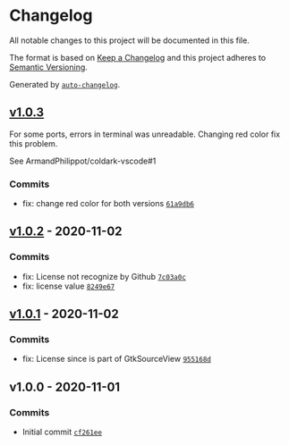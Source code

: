 # Changelog

All notable changes to this project will be documented in this file.

The format is based on [Keep a Changelog](https://keepachangelog.com/en/1.0.0/)
and this project adheres to [Semantic Versioning](https://semver.org/spec/v2.0.0.html).

Generated by [`auto-changelog`](https://github.com/CookPete/auto-changelog).

## [v1.0.3](https://github.com/ArmandPhilippot/coldark-gtksourceview/compare/v1.0.2...v1.0.3)

For some ports, errors in terminal was unreadable. Changing red color
fix this problem.

See ArmandPhilippot/coldark-vscode#1

### Commits

- fix: change red color for both versions [`61a9db6`](https://github.com/ArmandPhilippot/coldark-gtksourceview/commit/61a9db6b21997a8a50873921b062957a0a166a61)

## [v1.0.2](https://github.com/ArmandPhilippot/coldark-gtksourceview/compare/v1.0.1...v1.0.2) - 2020-11-02

### Commits

- fix: License not recognize by Github [`7c03a0c`](https://github.com/ArmandPhilippot/coldark-gtksourceview/commit/7c03a0cd03a1778dd1f294634ec3b05cba1c7345)
- fix: license value [`8249e67`](https://github.com/ArmandPhilippot/coldark-gtksourceview/commit/8249e679816b0fc52d4e7953accae1a0319afd55)

## [v1.0.1](https://github.com/ArmandPhilippot/coldark-gtksourceview/compare/v1.0.0...v1.0.1) - 2020-11-02

### Commits

- fix: License since is part of GtkSourceView [`955168d`](https://github.com/ArmandPhilippot/coldark-gtksourceview/commit/955168d72ca4abf037f44e7ff3de6ae522a53dd5)

## v1.0.0 - 2020-11-01

### Commits

- Initial commit [`cf261ee`](https://github.com/ArmandPhilippot/coldark-gtksourceview/commit/cf261ee209e11d6b2f58f449a884c1498e664566)
